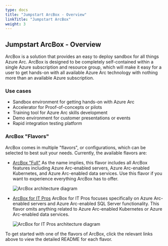 ```yaml
---
type: docs
title: "Jumpstart ArcBox - Overview"
linkTitle: "Jumpstart ArcBox"
weight: 3
---
```


## Jumpstart ArcBox - Overview

ArcBox is a solution that provides an easy to deploy sandbox for all things Azure Arc. ArcBox is designed to be completely self-contained within a single Azure subscription and resource group, which will make it easy for a user to get hands-on with all available Azure Arc technology with nothing more than an available Azure subscription.

### Use cases

- Sandbox environment for getting hands-on with Azure Arc
- Accelerator for Proof-of-concepts or pilots
- Training tool for Azure Arc skills development
- Demo environment for customer presentations or events
- Rapid integration testing platform

### ArcBox "Flavors"

ArcBox comes in multiple "flavors", or configurations, which can be selected to best suit your needs. Currently, the available flavors are:

- [ArcBox "Full"](https://azurearcjumpstart.io/azure_jumpstart_arcbox/flavors/Full)
    As the name implies, this flavor includes all ArcBox features including Azure Arc-enabled servers, Azure Arc-enabled Kubernetes, and Azure Arc-enabled data services. Use this flavor if you want to experience everything ArcBox has to offer.

    ![ArcBox architecture diagram](./img/arch_full.png)

- [ArcBox for IT Pros](https://azurearcjumpstart.io.azure_jumpstart_arcbox/flavors/ITPro)
    ArcBox for IT Pros focuses specifically on Azure Arc-enabled servers and Azure Arc-enabled SQL Server functionality. This flavor omits anything related to Azure Arc-enabled Kubernetes or Azure Arc-enabled data services.

    ![ArcBox for IT Pros architecture diagram](./img/arch_itpro.png)

To get started with one of the flavors of ArcBox, click the relevant links above to view the detailed README for each flavor.
